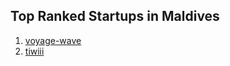 ## Top Ranked Startups in Maldives

1. [voyage-wave](http://www.startupranking.com/voyage-wave)
2. [tiwiii](http://www.startupranking.com/tiwiii)

